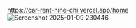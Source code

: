  https://car-rent-nine-chi.vercel.app/home
![Screenshot 2025-01-09 230446](https://github.com/user-attachments/assets/09df8f8d-d1c7-4b58-88d8-2a9bf792dcae)
